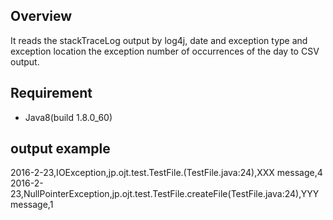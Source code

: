## Overview
It reads the stackTraceLog output by log4j, date and exception type and exception location the exception number of occurrences of the day to CSV output.

## Requirement
* Java8(build 1.8.0_60)

## output example
2016-2-23,IOException,jp.ojt.test.TestFile.<init>(TestFile.java:24),XXX message,4  
2016-2-23,NullPointerException,jp.ojt.test.TestFile.createFile(TestFile.java:24),YYY message,1
